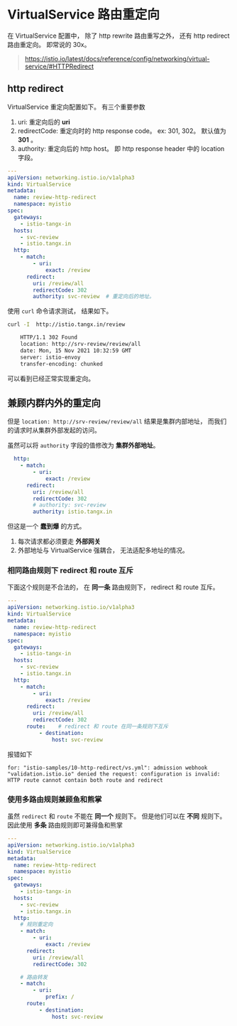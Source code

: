 # VirtualService 路由重定向

在 VirtualService 配置中， 除了 http rewrite 路由重写之外， 还有 http redirect 路由重定向。 即常说的 30x。

> https://istio.io/latest/docs/reference/config/networking/virtual-service/#HTTPRedirect


## http redirect

VirtualService 重定向配置如下。 有三个重要参数

1. uri: 重定向后的 **uri**
2. redirectCode: 重定向时的 http response code。 ex: 301, 302。 默认值为 **301** 。
3. authority: 重定向后的 http host。 即 http response header 中的 location 字段。

```yaml
---
apiVersion: networking.istio.io/v1alpha3
kind: VirtualService
metadata:
  name: review-http-redirect
  namespace: myistio
spec:
  gateways:
    - istio-tangx-in
  hosts:
    - svc-review
    - istio.tangx.in
  http:
    - match:
        - uri:
            exact: /review
      redirect:
        uri: /review/all
        redirectCode: 302
        authority: svc-review  # 重定向后的地址。
```

使用 `curl` 命令请求测试， 结果如下。

```bash
curl -I  http://istio.tangx.in/review

    HTTP/1.1 302 Found
    location: http://srv-review/review/all
    date: Mon, 15 Nov 2021 10:32:59 GMT
    server: istio-envoy
    transfer-encoding: chunked
```

可以看到已经正常实现重定向。 


## 兼顾内群内外的重定向

但是 `location: http://srv-review/review/all` 结果是集群内部地址， 而我们的请求时从集群外部发起的访问。

虽然可以将 `authority` 字段的值修改为 **集群外部地址**。

```yaml
  http:
    - match:
        - uri:
            exact: /review
      redirect:
        uri: /review/all
        redirectCode: 302
        # authority: svc-review
        authority: istio.tangx.in
```

但这是一个 **蠢到爆** 的方式。

1. 每次请求都必须要走 **外部网关**
2. 外部地址与 VirtualService 强耦合， 无法适配多地址的情况。


### 相同路由规则下 redirect 和 route 互斥

下面这个规则是不合法的， 在 **同一条** 路由规则下， redirect 和 route 互斥。

```yaml
---
apiVersion: networking.istio.io/v1alpha3
kind: VirtualService
metadata:
  name: review-http-redirect
  namespace: myistio
spec:
  gateways:
    - istio-tangx-in
  hosts:
    - svc-review
    - istio.tangx.in
  http:
    - match:
        - uri:
            exact: /review
      redirect:
        uri: /review/all
        redirectCode: 302
      route:    # redirect 和 route 在同一条规则下互斥
          - destination:
              host: svc-review

```

报错如下

```
for: "istio-samples/10-http-redirect/vs.yml": admission webhook "validation.istio.io" denied the request: configuration is invalid: HTTP route cannot contain both route and redirect
```

### 使用多路由规则兼顾鱼和熊掌

虽然 `redirect` 和 `route` 不能在 **同一个** 规则下。 但是他们可以在 **不同** 规则下。
因此使用 **多条** 路由规则即可兼得鱼和熊掌

```yaml
---
apiVersion: networking.istio.io/v1alpha3
kind: VirtualService
metadata:
  name: review-http-redirect
  namespace: myistio
spec:
  gateways:
    - istio-tangx-in
  hosts:
    - svc-review
    - istio.tangx.in
  http:
    # 规则重定向
    - match:
        - uri:
            exact: /review
      redirect:
        uri: /review/all
        redirectCode: 302

    # 路由转发
    - match:
        - uri:
            prefix: /
      route:
          - destination:
              host: svc-review
```
